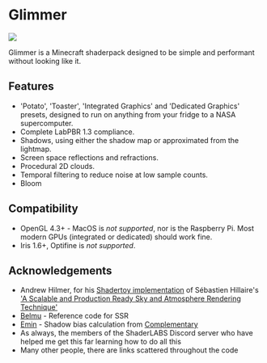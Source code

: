 # Glimmer

![](/assets/glimmer-banner.png)

Glimmer is a Minecraft shaderpack designed to be simple and performant without looking like it.

## Features
- 'Potato', 'Toaster', 'Integrated Graphics' and 'Dedicated Graphics' presets, designed to run on anything from your fridge to a NASA supercomputer.
- Complete LabPBR 1.3 compliance.
- Shadows, using either the shadow map or approximated from the lightmap.
- Screen space reflections and refractions.
- Procedural 2D clouds.
- Temporal filtering to reduce noise at low sample counts.
- Bloom

## Compatibility
- OpenGL 4.3+ - MacOS is *not supported*, nor is the Raspberry Pi. Most modern GPUs (integrated or dedicated) should work fine.
- Iris 1.6+, Optifine is *not supported*.

## Acknowledgements
- Andrew Hilmer, for his [Shadertoy implementation](https://www.shadertoy.com/view/slSXRW) of Sébastien Hillaire's ['A Scalable and Production Ready Sky and Atmosphere Rendering Technique'](https://github.com/sebh/UnrealEngineSkyAtmosphere)
- [Belmu](https://github.com/BelmuTM) - Reference code for SSR
- [Emin](https://github.com/EminGT) - Shadow bias calculation from [Complementary](https://github.com/ComplementaryDevelopment/ComplementaryReimagined)
- As always, the members of the ShaderLABS Discord server who have helped me get this far learning how to do all this
- Many other people, there are links scattered throughout the code